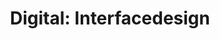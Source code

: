 ---
title: "Digital: Interfacedesign"
eleventyNavigation:
  title: Digital
  key: de_interface
  order: 8
  parent: de
---